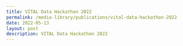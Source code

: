 ```yaml
---
title: VITAL Data Hackathon 2022
permalink: /media-library/publications/vital-data-hackathon-2022
date: 2022-05-13
layout: post
description: VITAL Data Hackathon 2022
---
```

